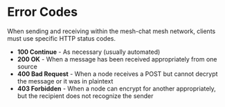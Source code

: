 # Error Codes
When sending and receiving within the mesh-chat mesh network, clients must use specific HTTP status codes.

* **100 Continue** - As necessary (usually automated)
* **200 OK** - When a message has been received appropriately from one source
* **400 Bad Request** - When a node receives a POST but cannot decrypt the message or it was in plaintext
* **403 Forbidden** - When a node can encrypt for another appropriately, but the recipient does not recognize the sender
